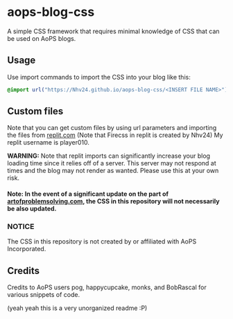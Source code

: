 # aops-blog-css
A simple CSS framework that requires minimal knowledge of CSS that can be used on AoPS blogs.

## Usage
Use import commands to import the CSS into your blog like this:
```css
@import url("https://Nhv24.github.io/aops-blog-css/<INSERT FILE NAME>");
```

## Custom files
Note that you can get custom files by using url parameters and importing the files from [replit.com](https://replit.com/@player010/Fire-css) (Note that Firecss in replit is created by Nhv24) My replit username is player010.

**WARNING:** Note that replit imports can significantly increase your blog loading time since it relies off of a server. This server may not respond at times and the blog may not render as wanted. Please use this at your own risk.

#### Note: In the event of a significant update on the part of [artofproblemsolving.com](https://www.artofproblemsolving.com), the CSS in this repository will not necessarily be also updated.

### NOTICE 
The CSS in this repository is not created by or affiliated with AoPS Incorporated.

## Credits
Credits to AoPS users pog, happycupcake, monks, and BobRascal for various snippets of code.


(yeah yeah this is a very unorganized readme :P)
